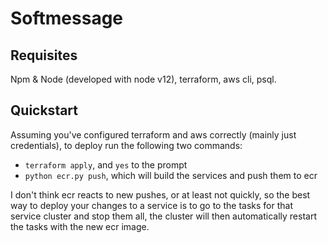 # Softmessage

## Requisites

Npm & Node (developed with node v12), terraform, aws cli, psql.

## Quickstart

Assuming you've configured terraform and aws correctly (mainly just credentials), to deploy run the following two commands:

* `terraform apply`, and `yes` to the prompt
* `python ecr.py push`, which will build the services and push them to ecr

I don't think ecr reacts to new pushes, or at least not quickly, so the best way to deploy your changes to a service is to go to the tasks for that service cluster and stop them all, the cluster will then automatically restart the tasks with the new ecr image.

